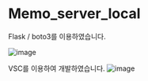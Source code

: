 # Memo_server_local

Flask / boto3를 이용하였습니다.

![image](https://user-images.githubusercontent.com/96038759/167281745-e064c117-4379-4f13-9f3e-76e5889f9c24.png)



VSC를 이용하여 개발하였습니다.
![image](https://user-images.githubusercontent.com/96038759/167281729-9556794e-223c-4e8f-a4ed-640ebfa93301.png)
